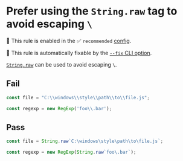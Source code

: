 # Prefer using the `String.raw` tag to avoid escaping `\`

💼 This rule is enabled in the ✅ `recommended` [config](https://github.com/sindresorhus/eslint-plugin-unicorn#recommended-config).

🔧 This rule is automatically fixable by the [`--fix` CLI option](https://eslint.org/docs/latest/user-guide/command-line-interface#--fix).

<!-- end auto-generated rule header -->
<!-- Do not manually modify this header. Run: `npm run fix:eslint-docs` -->

[`String.raw`](https://developer.mozilla.org/en-US/docs/Web/JavaScript/Reference/Global_Objects/String/raw) can be used to avoid escaping `\`.

## Fail

```js
const file = "C:\\windows\\style\\path\\to\\file.js";
```

```js
const regexp = new RegExp('foo\\.bar');
```

## Pass

```js
const file = String.raw`C:\windows\style\path\to\file.js`;
```

```js
const regexp = new RegExp(String.raw`foo\.bar`);
```
